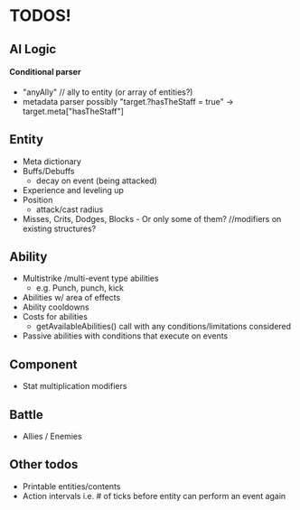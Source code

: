 
# TODOS!

## AI Logic

#### Conditional parser
- "anyAlly" // ally to entity (or array of entities?)
- metadata parser possibly "target.?hasTheStaff = true" -> target.meta["hasTheStaff"]
 
## Entity
- Meta dictionary
- Buffs/Debuffs
  - decay on event (being attacked)
- Experience and leveling up
- Position
    - attack/cast radius
- Misses, Crits, Dodges, Blocks - Or only some of them? //modifiers on existing structures?

## Ability
- Multistrike /multi-event type abilities
  - e.g. Punch, punch, kick
- Abilities w/ area of effects
- Ability cooldowns
- Costs for abilities
    - getAvailableAbilities() call with any conditions/limitations considered
- Passive abilities with conditions that execute on events

## Component
- Stat multiplication modifiers

## Battle
- Allies / Enemies
 
## Other todos
- Printable entities/contents
- Action intervals i.e. # of ticks before entity can perform an event again